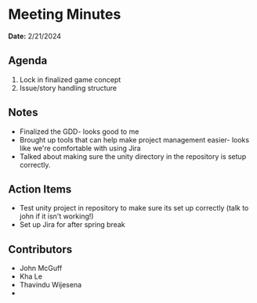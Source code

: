 # Meeting Minutes
**Date:** 2/21/2024

## Agenda
1. Lock in finalized game concept
2. Issue/story handling structure

## Notes
* Finalized the GDD- looks good to me
* Brought up tools that can help make project management easier- looks like we're comfortable with using Jira
* Talked about making sure the unity directory in the repository is setup correctly.
## Action Items
* Test unity project in repository to make sure its set up correctly (talk to john if it isn't working!)
* Set up Jira for after spring break
## Contributors
* John McGuff
* Kha Le
* Thavindu Wijesena
* 
